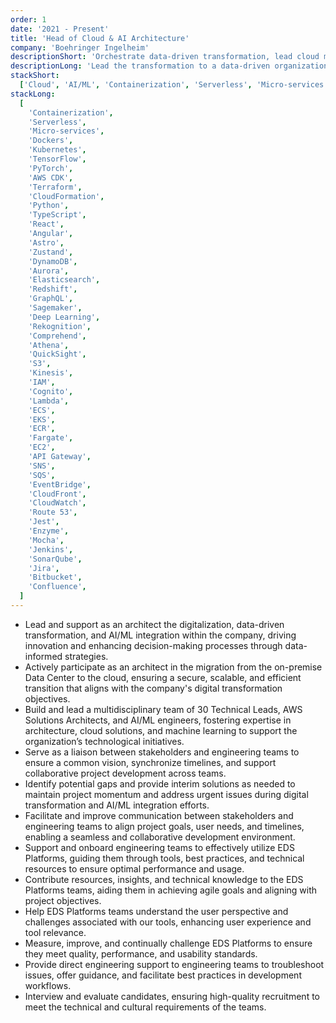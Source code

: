 ```yaml
---
order: 1
date: '2021 - Present'
title: 'Head of Cloud & AI Architecture'
company: 'Boehringer Ingelheim'
descriptionShort: 'Orchestrate data-driven transformation, lead cloud migration, and build and manage a team of experts to enhance collaboration, innovation, and technology alignment across the organization'
descriptionLong: 'Lead the transformation to a data-driven organization, fostering a culture of data-informed decision-making to leverage insights, boost efficiency, and drive innovation. Oversee the migration from on-premise to cloud, ensuring a secure, scalable, and efficient transition that aligns with digital transformation goals. Additionally, build and lead the ELS (Early Life Support) team of technical leads, AWS solution architects, and AI/ML specialists to provide architecture guidance, best practices, and integration support, ensuring seamless collaboration and alignment across technological projects'
stackShort:
  ['Cloud', 'AI/ML', 'Containerization', 'Serverless', 'Micro-services', 'IaC', 'Python', 'Typescript', 'CI/CD']
stackLong:
  [
    'Containerization',
    'Serverless',
    'Micro-services',
    'Dockers',
    'Kubernetes',
    'TensorFlow',
    'PyTorch',
    'AWS CDK',
    'Terraform',
    'CloudFormation',
    'Python',
    'TypeScript',
    'React',
    'Angular',
    'Astro',
    'Zustand',
    'DynamoDB',
    'Aurora',
    'Elasticsearch',
    'Redshift',
    'GraphQL',
    'Sagemaker',
    'Deep Learning',
    'Rekognition',
    'Comprehend',
    'Athena',
    'QuickSight',
    'S3',
    'Kinesis',
    'IAM',
    'Cognito',
    'Lambda',
    'ECS',
    'EKS',
    'ECR',
    'Fargate',
    'EC2',
    'API Gateway',
    'SNS',
    'SQS',
    'EventBridge',
    'CloudFront',
    'CloudWatch',
    'Route 53',
    'Jest',
    'Enzyme',
    'Mocha',
    'Jenkins',
    'SonarQube',
    'Jira',
    'Bitbucket',
    'Confluence',
  ]
---
```


<p>
  <ul class="">
    <li class="pb-2"><span class="text-primary">Lead and support as an architect the digitalization, data-driven transformation, and AI/ML integration within the company</span>, driving innovation and enhancing decision-making processes through data-informed strategies.</li>
    <li class="pb-2"><span class="text-primary">Actively participate as an architect in the migration from the on-premise Data Center to the cloud</span>, ensuring a secure, scalable, and efficient transition that aligns with the company's digital transformation objectives.</li>
    <li class="pb-2"><span class="text-primary">Build and lead a multidisciplinary team of 30 Technical Leads, AWS Solutions Architects, and AI/ML engineers</span>, fostering expertise in architecture, cloud solutions, and machine learning to support the organization’s technological initiatives.</li>
    <li class="pb-2"><span class="text-primary">Serve as a liaison between stakeholders and engineering teams</span> to ensure a common vision, synchronize timelines, and support collaborative project development across teams.</li>
    <li class="pb-2"><span class="text-primary">Identify potential gaps and provide interim solutions as needed</span> to maintain project momentum and address urgent issues during digital transformation and AI/ML integration efforts.</li>
    <li class="pb-2"><span class="text-primary">Facilitate and improve communication between stakeholders and engineering teams</span> to align project goals, user needs, and timelines, enabling a seamless and collaborative development environment.</li>
    <li class="pb-2"><span class="text-primary">Support and onboard engineering teams to effectively utilize EDS Platforms</span>, guiding them through tools, best practices, and technical resources to ensure optimal performance and usage.</li>
    <li class="pb-2"><span class="text-primary">Contribute resources, insights, and technical knowledge to the EDS Platforms teams</span>, aiding them in achieving agile goals and aligning with project objectives.</li>
    <li class="pb-2"><span class="text-primary">Help EDS Platforms teams understand the user perspective and challenges associated with our tools</span>, enhancing user experience and tool relevance.</li>
    <li class="pb-2"><span class="text-primary">Measure, improve, and continually challenge EDS Platforms</span> to ensure they meet quality, performance, and usability standards.</li>
    <li class="pb-2"><span class="text-primary">Provide direct engineering support to engineering teams</span> to troubleshoot issues, offer guidance, and facilitate best practices in development workflows.</li>
    <li class="pb-2"><span class="text-primary">Interview and evaluate candidates</span>, ensuring high-quality recruitment to meet the technical and cultural requirements of the teams.</li>
  </ul>
</p>

